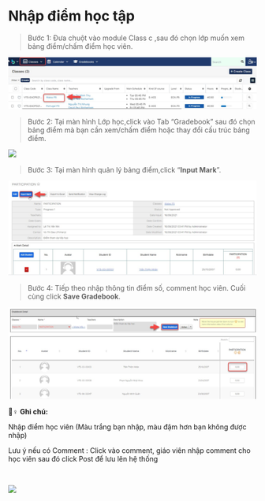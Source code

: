 # Nhập điểm học tập

> Bước 1: Đưa chuột vào module Class c ,sau đó chọn lớp muốn xem bảng điểm/chấm điểm học viên.

![](../.gitbook/assets/thong-tin-2%20%282%29.jpg)

> Bước 2: Tại màn hình Lớp học,click vào Tab “Gradebook” sau đó chọn bảng điểm mà bạn cần xem/chấm điểm hoặc thay đổi cấu trúc bảng điểm.

![](https://gblobscdn.gitbook.com/assets%2F-LrHReb9JsrFo3TW8d7S%2F-Lvg24SvSr3TtON6iKb1%2F-LvgQ-k19V7ZXvCS9gRb%2FBangDiem2.png?alt=media&token=9bbdbe65-a2e8-45b7-8fe8-89266131101f)

> Bước 3: Tại màn hình quản lý bảng điểm,click “**Input Mark**”.

![](../.gitbook/assets/mark.jpg)

> Bước 4: Tiếp theo nhập thông tin điểm số, comment học viên. Cuối cùng click **Save Gradebook**.

![](../.gitbook/assets/diem.jpg)

**​**🙆♀ **Ghi chú:**

Nhập điểm học viên \(Màu trắng bạn nhập, màu đậm hơn bạn không được nhập\)

Lưu ý nếu có Comment : Click vào comment, giáo viên nhập comment cho học viên sau đó click Post để lưu lên hệ thống

​

![](https://firebasestorage.googleapis.com/v0/b/gitbook-28427.appspot.com/o/assets%2F-LrHReb9JsrFo3TW8d7S%2F-MEb5c67Uy6tLOeBKi-k%2F-MEb6r-ZyV_Pny8vBVCI%2F2020-08-13_16-19-53.jpg?alt=media&token=e68d2f5e-5ecb-4140-b72a-a5e494d04776)


